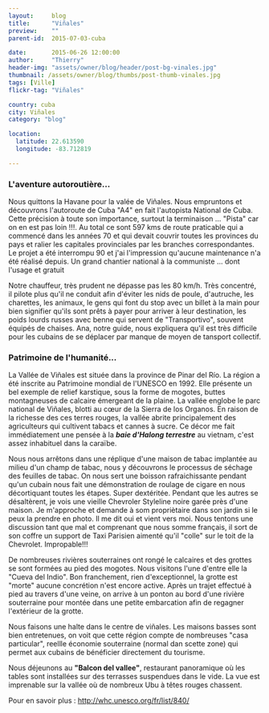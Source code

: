 ```yaml
---
layout:     blog
title:      "Viñales"
preview:    ""
parent-id:  2015-07-03-cuba

date:       2015-06-26 12:00:00
author:     "Thierry"
header-img: "assets/owner/blog/header/post-bg-vinales.jpg"
thumbnail: /assets/owner/blog/thumbs/post-thumb-vinales.jpg
tags: [Ville]
flickr-tag: "Viñales"

country: cuba
city: Viñales
category: "blog"

location:
  latitude: 22.613590
  longitude: -83.712819

---
```


### L'aventure autoroutière...

Nous quittons la Havane pour la valée de Viñales. Nous empruntons et découvrons l'autoroute de Cuba "A4" en fait l'autopista National de Cuba. Cette précision à toute son importance, surtout la terminaison ... "Pista" car on en est pas loin !!!. Au total ce sont 597 kms de route praticable qui a commencé dans les années 70 et qui devait couvrir toutes les provinces du pays et ralier les capitales provinciales par les branches correspondantes. Le projet a été interrompu 90 et j'ai l'impression qu'aucune maintenance n'a été réalisé depuis. Un grand chantier national à la communiste ... dont l'usage et gratuit  

Notre chauffeur, très prudent ne dépasse pas les 80 km/h. Très concentré, il pilote plus qu'il ne conduit afin d'éviter les nids de poule, d'autruche, les charettes, les animaux, le gens qui font du stop avec un billet à la main pour bien signifier qu'ils sont prêts à payer pour arriver à leur destination, les poids lourds russes avec benne qui servent de "Transportivo", souvent équipés de chaises. Ana, notre guide, nous expliquera qu'il est très difficile pour les cubains de se déplacer par manque de moyen de tansport collectif.

### Patrimoine de l'humanité...  

La Vallée de Viñales est située dans la province de Pinar del Río. La région a été inscrite au Patrimoine mondial de l'UNESCO en 1992. Elle présente un bel exemple de relief karstique, sous la forme de mogotes, buttes montagneuses de calcaire émergeant de la plaine. La vallée englobe le parc national de Viñales, blotti au cœur de la Sierra de los Organos. En raison de la richesse des ces terres rouges, la vallée abrite principalement des agriculteurs qui cultivent tabacs et cannes à sucre. Ce décor me fait immédiatement une pensée à la ***baie d'Halong terrestre*** au vietnam, c'est assez inhabituel dans la caraïbe.  

Nous nous arrêtons dans une réplique d'une maison de tabac implantée au milieu d'un champ de tabac, nous y découvrons le processus de séchage des feuilles de tabac. On nous sert une boisson rafraichissante pendant qu'un cubain nous fait une démonstration de roulage de cigare en nous décortiquant toutes les étapes. Super dextéritée. Pendant que les autres se désaltèrent, je vois une vieille Chevroler Styleline noire garée près d'une maison. Je m'approche et demande à som propriètaire dans son jardin si le peux la prendre en photo. Il me dit oui et vient vers moi. Nous tentons une discussion tant que mal et comprenant que nous somme français, il sort de son coffre un support de Taxi Parisien aimenté qu'il "colle" sur le toit de la Chevrolet. Impropable!!!  

De nombreuses rivières souterraines ont rongé le calcaires et des grottes se sont formées au pied des mogotes. Nous visitons l'une d'entre elle la "Cueva del Indio". Bon franchement, rien d'exceptionnel, la grotte est "morte" aucune concrétion n'est encore active. Après un trajet effectué à pied au travers d'une veine, on arrive à un ponton au bord d'une rivière souterraine pour montée dans une petite embarcation afin de regagner l'extérieur de la grotte.  

Nous faisons une halte dans le centre de viñales. Les maisons basses sont bien entretenues, on voit que cette région compte de nombreuses "casa particular", reellle économie souterraine (normal dan scette zone) qui permet aux cubains de bénéficier directement du tourisme.

Nous déjeunons au **"Balcon del vallee"**, restaurant panoramique où les tables sont installées sur des terrasses suspendues dans le vide. La vue est imprenable sur la vallée où de nombreux Ubu à têtes rouges chassent.

Pour en savoir plus : <http://whc.unesco.org/fr/list/840/>